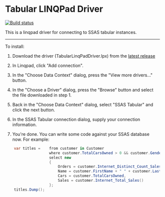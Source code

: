  # Tabular LINQPad Driver

[![Build status](https://ci.appveyor.com/api/projects/status/xvai2lkmhgdn973h?svg=true)](https://ci.appveyor.com/project/edberg/tabularlinqpaddriver)

This is a linqpad driver for connecting to SSAS tabular instances.

---

To install:

1) Download the driver (TabularLinqPadDriver.lpx) from the [latest release](https://github.com/edberg/TabularLinqPadDriver/releases/latest)

2) In Linqpad, click "Add connection".

3) In the "Choose Data Context" dialog, press the "View more drivers..." button.

4) In the "Choose a Driver" dialog, press the "Browse" button and select the file downloaded in step 1.

5) Back in the "Choose Data Context" dialog, select "SSAS Tabular" and click the next button.

6) In the SSAS Tabular connection dialog, supply your connection information.

7) You're done. You can write some code against your SSAS database now. For example:

```c#
	var titles =	from customer in Customer
					where customer.TotalCarsOwned > 0 && customer.Gender == "F"
					select new
					{
						Orders = customer.Internet_Distinct_Count_Sales_Order(),
						Name = customer.FirstName + " " + customer.LastName,
						Cars = customer.TotalCarsOwned,
						Sales = customer.Internet_Total_Sales()
					};
	titles.Dump();
```
